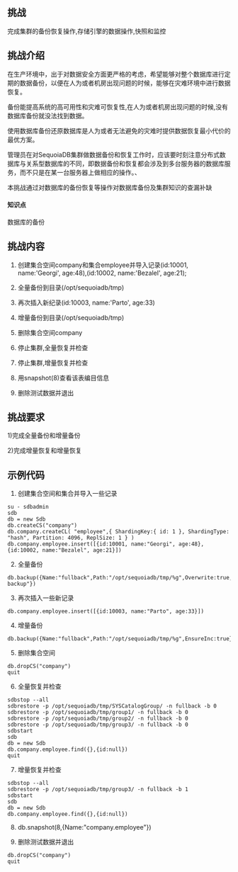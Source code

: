 ## 挑战 

完成集群的备份恢复操作,存储引擎的数据操作,快照和监控

## 挑战介绍

在生产环境中，出于对数据安全方面更严格的考虑，希望能够对整个数据库进行定期的数据备份，以便在人为或者机房出现问题的时候，能够在灾难环境中进行数据恢复。

备份能提高系统的高可用性和灾难可恢复性,在人为或者机房出现问题的时候,没有数据库备份就没法找到数据。

使用数据库备份还原数据库是人为或者无法避免的灾难时提供数据恢复最小代价的最优方案。

管理员在对SequoiaDB集群做数据备份和恢复工作时，应该要时刻注意分布式数据库与关系型数据库的不同，即数据备份和恢复都会涉及到多台服务器的数据库服务，而不只是在某一台服务器上做相应的操作。、

本挑战通过对数据库的备份恢复等操作对数据库备份及集群知识的查漏补缺

#### 知识点

数据库的备份

## 挑战内容

1) 创建集合空间company和集合employee并导入记录(id:10001, name:'Georgi', age:48),(id:10002, name:'Bezalel', age:21);

2) 全量备份到目录(/opt/sequoiadb/tmp)

3) 再次插入新纪录(id:10003, name:'Parto', age:33)

4) 增量备份到目录(/opt/sequoiadb/tmp)

5) 删除集合空间company

6) 停止集群,全量恢复并检查

7) 停止集群,增量恢复并检查

8) 用snapshot(8)查看该表编目信息

9) 删除测试数据并退出


## 挑战要求

1)完成全量备份和增量备份

2)完成增量恢复和增量恢复



## 示例代码
1) 创建集合空间和集合并导入一些记录
```
su - sdbadmin
sdb
db = new Sdb
db.createCS("company")
db.company.createCL( "employee",{ ShardingKey:{ id: 1 }, ShardingType: "hash", Partition: 4096, ReplSize: 1 } )
db.company.employee.insert([{id:10001, name:"Georgi", age:48}, {id:10002, name:"Bezalel", age:21}])
```

2) 全量备份
```
db.backup({Name:"fullback",Path:"/opt/sequoiadb/tmp/%g",Overwrite:true,Description:"full backup"})
```

3) 再次插入一些新记录
```
db.company.employee.insert([{id:10003, name:"Parto", age:33}])
```

4) 增量备份
```
db.backup({Name:"fullback",Path:"/opt/sequoiadb/tmp/%g",EnsureInc:true})
```

5) 删除集合空间
```
db.dropCS("company")
quit
```

6) 全量恢复并检查
```
sdbstop --all
sdbrestore -p /opt/sequoiadb/tmp/SYSCatalogGroup/ -n fullback -b 0
sdbrestore -p /opt/sequoiadb/tmp/group1/ -n fullback -b 0
sdbrestore -p /opt/sequoiadb/tmp/group2/ -n fullback -b 0
sdbrestore -p /opt/sequoiadb/tmp/group3/ -n fullback -b 0
sdbstart
sdb
db = new Sdb
db.company.employee.find({},{id:null})
quit
```

7) 增量恢复并检查
```
sdbstop --all
sdbrestore -p /opt/sequoiadb/tmp/group3/ -n fullback -b 1
sdbstart
sdb
db = new Sdb
db.company.employee.find({},{id:null})
```
8) db.snapshot(8,{Name:"company.employee"})

9) 删除测试数据并退出
```
db.dropCS("company")
quit
```
